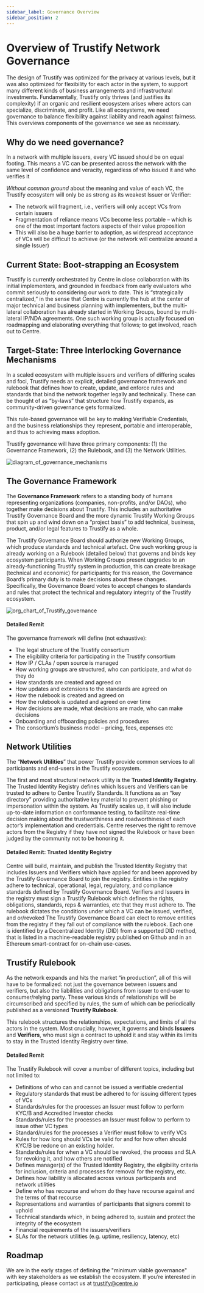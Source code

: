 ```yaml
---
sidebar_label: Governance Overview
sidebar_position: 2
---
```


# Overview of Trustify Network Governance

The design of Trustify was optimized for the privacy at various levels, but it was also optimized for flexibility for each actor in the system, to support many different kinds of business arrangements and infrastructural investments.  Fundamentally, Trustify only thrives (and justifies its complexity) if an organic and resilient ecosystem arises where actors can specialize, discriminate, and profit. Like all ecosystems, we need governance to balance flexibility against liability and reach against fairness. This overviews components of the governance we see as necessary.

## Why do we need governance?
In a network with multiple issuers, every VC issued should be on equal footing. This means a VC can be presented across the network with the same level of confidence and veracity, regardless of who issued it and who verifies it 

*Without common ground* about the meaning and value of each VC, the Trustify ecosystem will only be as strong as its weakest Issuer or Verifier:
* The network will fragment, i.e., verifiers will only accept VCs from certain issuers
* Fragmentation of reliance means VCs become less portable – which is one of the most important factors aspects of their value proposition
* This will also be a huge barrier to adoption, as widespread acceptance of VCs will be difficult to achieve (or the network will centralize around a single Issuer)

## Current State: Boot-strapping an Ecosystem

Trustify is currently orchestrated by Centre in close collaboration with its initial implementers, and grounded in feedback from early evaluators who commit seriously to considering our work to date.  This is “strategically centralized,” in the sense that Centre is currently the hub at the center of major technical and business planning with implementers, but the multi-lateral collaboration has already started in Working Groups, bound by multi-lateral IP/NDA agreements.  One such working group is actually focused on roadmapping and elaborating everything that follows; to get involved, reach out to Centre.

## Target-State: Three Interlocking Governance Mechanisms

In a scaled ecosystem with multiple issuers and verifiers of differing scales and foci, Trustify needs an explicit, detailed governance framework and rulebook that defines how to create, update, and enforce rules and standards that bind the network together legally and technically. These can be thought of as “by-laws” that structure how Trustify expands, as community-driven governance gets formalized.

This rule-based governance will be key to making Verifiable Credentials, and the business relationships they represent, portable and interoperable, and thus to achieving mass adoption. 

Trustify governance will have three primary components: (1) the Governance Framework, (2) the Rulebook, and (3) the Network Utilities.

![diagram_of_governance_mechanisms](/img/docs/gov_overview_1.png)

## The Governance Framework

The **Governance Framework** refers to a standing body of humans representing organizations (companies, non-profits, and/or DAOs), who together make decisions about Trustify.  This includes an authoritative Trustify Governance Board and the more dynamic Trustify Working Groups that spin up and wind down on a “project basis” to add technical, business, product, and/or legal features to Trustify as a whole. 

The Trustify Governance Board should authorize new Working Groups, which produce standards and technical artefact.  One such working group is already working on a Rulebook (detailed below) that governs and binds key ecosystem participants. When Working Groups present upgrades to an already-functioning Trustify system in production, this can create breakage (technical and economic) for participants; for this reason, the Governance Board’s primary duty is to make decisions about these changes.  Specifically, the Governance Board votes to accept changes to standards and rules that protect the technical and regulatory integrity of the Trustify ecosystem. 

![org_chart_of_Trustify_governance](/img/docs/gov_overview_2.png)

#### Detailed Remit

The governance framework will define (not exhaustive):
* The legal structure of the Trustify consortium
* The eligibility criteria for participating in the Trustify consortium
* How IP / CLAs / open source is managed
* How working groups are structured, who can participate, and what do they do
* How standards are created and agreed on
* How updates and extensions to the standards are agreed on 
* How the rulebook is created and agreed on
* How the rulebook is updated and agreed on over time
* How decisions are made, what decisions are made, who can make decisions
* Onboarding and offboarding policies and procedures
* The consortium’s business model – pricing, fees, expenses etc 

## Network Utilities

The “**Network Utilities**” that power Trustify provide common services to all participants and end-users in the Trustify ecosystem. 

The first and most structural network utility is the **Trusted Identity Registry**. The Trusted Identity Registry defines which Issuers and Verifiers can be trusted to adhere to Centre Trustify Standards.  It functions as an “key directory” providing authoritative key material to prevent phishing or impersonation within the system. As Trustify scales up, it will also include up-to-date information on conformance testing, to facilitate real-time decision making about the trustworthiness and roadworthiness of each actor’s implementation and credentials.  Centre reserves the right to remove actors from the Registry if they have not signed the Rulebook or have been judged by the community not to be honoring it.

#### Detailed Remit: Trusted Identity Registry  

Centre will build, maintain, and publish the Trusted Identity Registry that includes Issuers and Verifiers which have applied for and been approved by the Trustify Governance Board to join the registry. 
Entities in the registry adhere to technical, operational, legal, regulatory, and compliance standards defined by Trustify Governance Board. 
Verifiers and Issuers in the registry must sign a Trustify Rulebook which defines the rights, obligations, standards, reps & warranties, etc that they must adhere to. 
The rulebook dictates the conditions under which a VC can be issued, verified, and or/revoked
The Trustify Governance Board can elect to remove entities from the registry if they fall out of compliance with the rulebook. 
Each one is identified by a Decentralized Identity (DID) from a supported DID method, that is listed in a machine-readable registry published on Github and in an Ethereum smart-contract for on-chain use-cases.

## Trustify Rulebook

As the network expands and hits the market “in production”, all of this will have to be formalized: not just the governance between issuers and verifiers, but also the liabilities and obligations from issuer to end-user to consumer/relying party.  These various kinds of relationships will be circumscribed and specified by rules, the sum of which can be periodically published as a versioned **Trustify Rulebook**. 

This rulebook structures the relationships, expectations, and limits of all the actors in the system.  Most crucially, however, it governs and binds **Issuers** and **Verifiers**, who must sign a contract to uphold it and stay within its limits to stay in the Trusted Identity Registry over time. 

#### Detailed Remit

The Trustify Rulebook will cover a number of different topics, including but not limited to:
* Definitions of who can and cannot be issued a verifiable credential 
* Regulatory standards that must be adhered to for issuing different types of VCs
* Standards/rules for the processes an Issuer must follow to perform KYC/B and Accredited Investor checks 
* Standards/rules for the processes an Issuer must follow to perform to issue other VC types 
* Standard/rules for the processes a Verifier must follow to verify VCs 
* Rules for how long should VCs be valid for and for how often should KYC/B be redone on an existing holder. 
* Standards/rules for when a VC should be revoked, the process and SLA for revoking it, and how others are notified 
* Defines manager(s) of the Trusted Identity Registry, the eligibility criteria for inclusion, criteria and processes for removal for the registry, etc. 
* Defines how liability is allocated across various participants and network utilities 
* Define who has recourse and whom do they have recourse against and the terms of that recourse
* Representations and warranties of participants that signers commit to uphold
* Technical standards which, in being adhered to, sustain and protect the integrity of the ecosystem 
* Financial requirements of the issuers/verifiers 
* SLAs for the network utilities (e.g. uptime, resiliency, latency, etc)

## Roadmap

We are in the early stages of defining the "minimum viable governance" with key stakeholders as we establish the ecosystem. If you’re interested in participating, please contact us at trustify@centre.io 